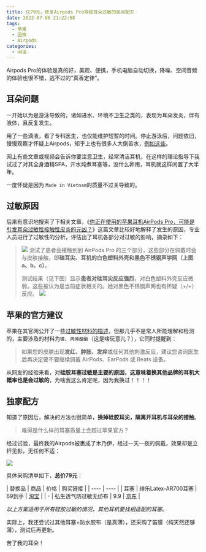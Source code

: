 ```yaml
---
title: 仅79元，修复Airpods Pro导致耳朵过敏的民间配方
date: 2022-07-06 21:22:58
tags:
  - 苹果
  - 困恼
  - Airpods
categories:
  - 闲话
---
```


Airpods Pro的体验是真的好，美观、便携，手机电脑自动切换，降噪、空间音频的体验也很不错，逃不过的“真香定律”。

## 耳朵问题

一开始以为是游泳导致的，诸如进水、环境不卫生之类的，表现为耳朵发炎，伴有液体，且反复发生。

用了一些滴液，看了专科医生，也仅能维护短暂的时间。停止游泳后，问题依旧，慢慢观察才怀疑上Airpods，知乎上也有很多人大倒苦水，[例如这些](https://www.zhihu.com/search?type=content&q=airpods%20%E5%8F%91%E7%82%8E)。

网上有些文章或视频会告诉你要注意卫生，经常清洁耳机，在这样的理论指导下我试过了对其全身酒精SPA，开水炖煮耳塞等，没什么卵用，耳机就这样闲置了大半年。

一度怀疑是因为 `Made in Vietnam`的质量不过关导致的。

## 过敏原因

后来有意识地搜索了下相关文章，《[你正在使用的苹果耳机AirPods Pro，可能是引发耳朵过敏性接触性皮炎的元凶？](https://mp.weixin.qq.com/s/O1mFoSpMs1V-ySUqLMa1hQ)》这篇文章比较好地解释了发生的原因，专业人员进行了过敏性的分析，评估出了耳机各部分对过敏的影响，摘录如下：

> ![](/images/airpods_pro.png)
> 测试了患者会接触到到 AirPods Pro 的三个部分，这些部分在佩戴时会与皮肤接触，即**硅耳尖、耳机的白色塑料外壳和黑色不锈钢声学网（上图a、b、c）**。
> 
> 测试结果（见下图）显示**患者对硅耳尖反应强烈**，对白色塑料外壳反应微弱。这些被认为是当前症状相关的。她对黑色不锈钢声网也有怀疑（+/+）反应。
> ![](/images/airpods_pro_2.png)

## 苹果的官方建议

苹果在其官网公开了一些[过敏性材料的描述](https://support.apple.com/zh-cn/HT211158)，但那几乎不是常人所能理解和检测的，主要涉及的材料为`镍`、`丙烯酸酯`（这是啥玩意儿？），它同时提醒到：

> 如果您的皮肤出现**发红、肿胀、发痒**或任何其他刺激反应，建议您咨询医生后再决定要不要继续佩戴 AirPods、EarPods 或 Beats 设备。

从网友的经验来看，对**硅胶耳塞过敏是主要的原因，这意味着换其他品牌的耳机大概率也是会过敏的**，为啥我这么肯定呢，因为我换过！！！！

## 独家配方

知道了原因后，解决的方法也很简单，**换掉硅胶耳尖，隔离开耳机与耳朵的接触**。

> 难得是什么样的耳塞质量上会超过苹果官方？

经过试验，最终我的Airpods被裹成了木乃伊，经过一天一夜的佩戴，效果却是立杆见影，无任何不适：

![](/images/airpods_pro_3.png)

具体采购清单如下，**总价79元**：

|  替换品   | 商品  | 价格  | 购买链接  |
|  ----  | ----  |
| 耳塞  | 绯乐Latex-AR700耳塞 | 69到手 | [淘宝](https://m.tb.cn/h.fDo1WNd?tk=8Lpy2psUUuk) |
| -  | 弘生透气防过敏无纺布 | 9.9 | [京东](https://item.m.jd.com/product/31014075035.html?&utm_source=iosapp&utm_medium=appshare&utm_campaign=t_335139774&utm_term=CopyURL&ad_od=share&utm_user=plusmember&gx=RnExlTQKaj3Ry9RB5tx2VGzM) |

*以上方案适用于所有硅胶过敏的情况，其他耳机要找相适配的耳塞。*

实际上，我还尝试过其他耳塞+防水胶布（是真薄），还采购了笛膜（纯天然还够薄），测试后再更新。

苦了我的耳朵！
